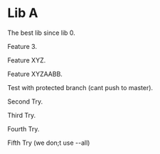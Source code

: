 # Lib A

The best lib since lib 0. 

Feature 3.

Feature XYZ.

Feature XYZAABB.

Test with protected branch (cant push to master).

Second Try.

Third Try.

Fourth Try.

Fifth Try (we don;t use --all)